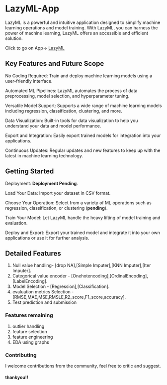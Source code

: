 # LazyML-App
LazyML is a powerful and intuitive application designed to simplify machine learning operations and model training. With LazyML, you can harness the power of machine learning,  LazyML offers an accessible and efficient solution.

Click to go on App-> [LazyML](https://huggingface.co/spaces/Gaurav069/LazyML)

## Key Features and Future Scope
No Coding Required: Train and deploy machine learning models using a user-friendly interface.

Automated ML Pipelines: LazyML automates the process of data preprocessing, model selection, and hyperparameter tuning.

Versatile Model Support: Supports a wide range of machine learning models including regression, classification, clustering, and more.

Data Visualization: Built-in tools for data visualization to help you understand your data and model performance.

Export and Integration: Easily export trained models for integration into your applications.

Continuous Updates: Regular updates and new features to keep up with the latest in machine learning technology.

## Getting Started
Deployment: __**Deployment Pending**__.

Load Your Data: Import your dataset in CSV format.

Choose Your Operation: Select from a variety of ML operations such as regression, classification, or clustering (**pending**).

Train Your Model: Let LazyML handle the heavy lifting of model training and evaluation.

Deploy and Export: Export your trained model and integrate it into your own applications or use it for further analysis.


## Detailed Features
1. Null value handling- [drop NA],[Simple Imputer],[KNN Imputer],[Iter Imputer].
2. Categorical value encoder - [Onehotencoding],[OrdinalEncoding],[LabelEncoding].
3. Model Selection - [Regression],[Classification].
4. evaluation metrics Selection - [RMSE,MAE,MSE,RMSLE,R2_score,F1_score,accuracy].
5. Test prediction and submission

### Features remaining 
1. outlier handling 
2. feature selection
3. feature engineering
4. EDA using graphs

### Contributing
I welcome contributions from the community, feel free to critic and suggest.

#### thankyou!!
